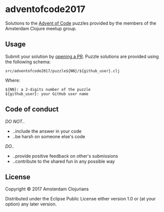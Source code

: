 # adventofcode2017

Solutions to the [Advent of Code](http://adventofcode.com/2017)
puzzles provided by the members of the Amsterdam Clojure meetup group.

## Usage

Submit your solution by [opening a
PR](https://github.com/ams-clj/adventofcode2017/pulls). Puzzle
solutions are provided using the following schema:

    src/adventofcode2017/puzzle${NN}/${github_user}.clj

Where:

    ${NN}: a 2-digits number of the puzzle
    ${github_user}: your GitHub user name

## Code of conduct

*DO NOT..*

- ..include the answer in your code
- ..be harsh on someone else's code

*DO..*

- ..provide positive feedback on other's submissions
- ..contribute to the shared fun in any possible way

## License

Copyright © 2017 Amsterdam Clojurians

Distributed under the Eclipse Public License either version 1.0 or (at
your option) any later version.
